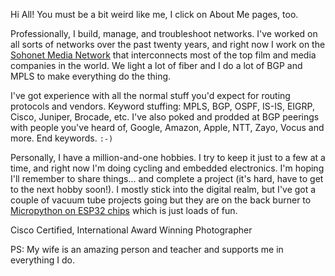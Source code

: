 Hi All! You must be a bit weird like me, I click on About Me pages, too.

Professionally, I build, manage, and troubleshoot networks. I've worked on all sorts of networks over the past twenty years, and right now I work on the [Sohonet Media Network](https://www.sohonet.com "Sohonet's Website") that interconnects most of the top film and media companies in the world. We light a lot of fiber and I do a lot of BGP and MPLS to make everything do the thing.

I've got experience with all the normal stuff you'd expect for routing protocols and vendors. Keyword stuffing: MPLS, BGP, OSPF, IS-IS, EIGRP, Cisco, Juniper, Brocade, etc. I've also poked and prodded at BGP peerings with people you've heard of, Google, Amazon, Apple, NTT, Zayo, Vocus and more. End keywords. `:-)`

Personally, I have a million-and-one hobbies. I try to keep it just to a few at a time, and right now I'm doing cycling and embedded electronics. I'm hoping I'll remember to share things... and complete a project (it's hard, have to get to the next hobby soon!). I mostly stick into the digital realm, but I've got a couple of vacuum tube projects going but they are on the back burner to [Micropython on ESP32 chips](https://www.micropython.org) which is just loads of fun.

Cisco Certified, International Award Winning Photographer

PS: My wife is an amazing person and teacher and supports me in everything I do.